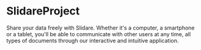 # SlidareProject
Share your data freely with Slidare. Whether it's a computer, a smartphone or a tablet, you'll be able to communicate with other users at any time, all types of documents through our interactive and intuitive application.
